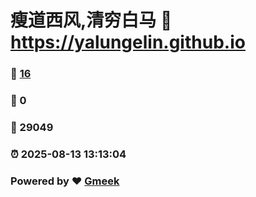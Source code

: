 # 瘦道西风,清穷白马 :link: https://yalungelin.github.io 
### :page_facing_up: [16](https://yalungelin.github.io/tag.html) 
### :speech_balloon: 0 
### :hibiscus: 29049 
### :alarm_clock: 2025-08-13 13:13:04 
### Powered by :heart: [Gmeek](https://github.com/Meekdai/Gmeek)
